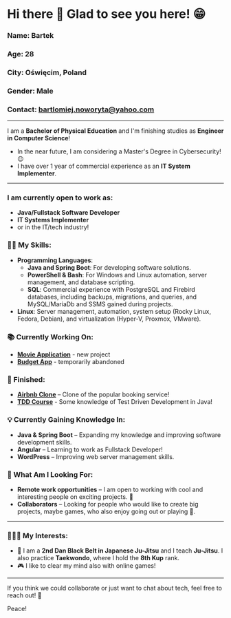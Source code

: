 # Hi there 👋 Glad to see you here! 😁

### Name: **Bartek**  
### Age: **28**  
### City: **Oświęcim, Poland**  
### Gender: **Male**  
### Contact: **bartlomiej.noworyta@yahoo.com**

---

I am a **Bachelor of Physical Education** and I'm finishing studies as **Engineer in Computer Science**!
- In the near future, I am considering a Master's Degree in Cybersecurity! 😉  
- I have over 1 year of commercial experience as an **IT System Implementer**.

---

### I am currently open to work as:
- **Java/Fullstack Software Developer**
- **IT Systems Implementer**
- or in the IT/tech industry!

### 👨‍💻 My Skills:
- **Programming Languages**:  
   - **Java and Spring Boot**: For developing software solutions.
   - **PowerShell & Bash**: For Windows and Linux automation, server management, and database scripting.
   - **SQL**: Commercial experience with PostgreSQL and Firebird databases, including backups, migrations, and queries, and MySQL/MariaDb and SSMS gained during projects. 
- **Linux**: Server management, automation, system setup (Rocky Linux, Fedora, Debian), and virtualization (Hyper-V, Proxmox, VMware).

### 📚 Currently Working On:
- **[Movie Application]()** - new project
- **[Budget App](https://github.com/B4JD1K/budgetApp)** - temporarily abandoned 

### 🏁 Finished:
- **[Airbnb Clone](https://github.com/B4JD1K/Airbnb-clone)** – Clone of the popular booking service!
- **[TDD Course](https://github.com/B4JD1K/TDD-Course)** - Some knowledge of Test Driven Development in Java!

### 💡 Currently Gaining Knowledge In:
- **Java & Spring Boot** – Expanding my knowledge and improving software development skills.
- **Angular** – Learning to work as Fullstack Developer!
- **WordPress** – Improving web server management skills.

### 🎯 What Am I Looking For:
- **Remote work opportunities** – I am open to working with cool and interesting people on exciting projects. 🤩
- **Collaborators** – Looking for people who would like to create big projects, maybe games, who also enjoy going out or playing 🎱.

---

### 🤯🐱‍👤 My Interests:
- 🥋 I am a **2nd Dan Black Belt in Japanese Ju-Jitsu** and I teach **Ju-Jitsu**. I also practice **Taekwondo**, where I hold the **8th Kup** rank.
- 🎮 I like to clear my mind also with online games!

---

If you think we could collaborate or just want to chat about tech, feel free to reach out! 🥳

Peace!
